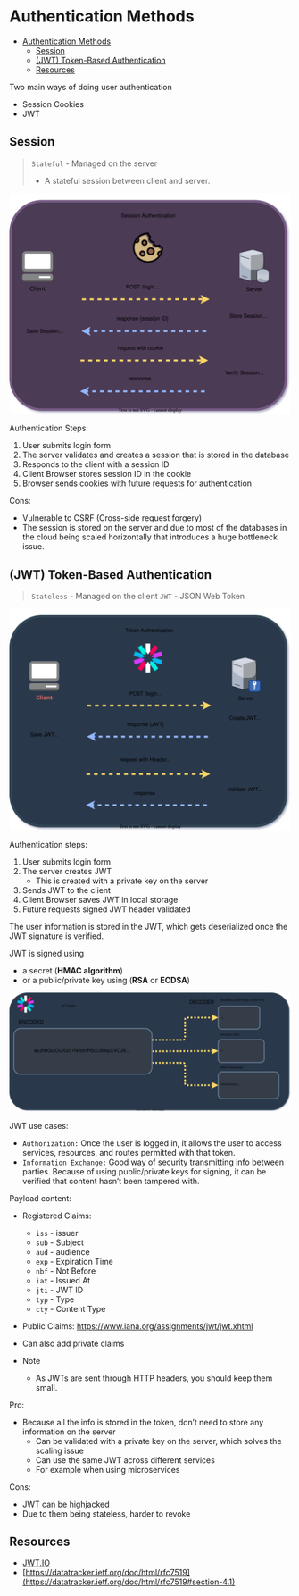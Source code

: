 # Authentication Methods

- [Authentication Methods](#authentication-methods)
  - [Session](#session)
  - [(JWT) Token-Based Authentication](#jwt-token-based-authentication)
  - [Resources](#resources)

Two main ways of doing user authentication

- Session Cookies
- JWT

## Session

> `Stateful` - Managed on the server
>
> - A stateful session between client and server.

![session diagram](img/session.drawio.svg)

Authentication Steps:

1. User submits login form
2. The server validates and creates a session that is stored in the database
3. Responds to the client with a session ID
4. Client Browser stores session ID in the cookie
5. Browser sends cookies with future requests for authentication

Cons:

- Vulnerable to CSRF (Cross-side request forgery)
- The session is stored on the server and due to most of the databases in the cloud being scaled horizontally that introduces a huge bottleneck issue.

## (JWT) Token-Based Authentication

> `Stateless` - Managed on the client
> `JWT` - JSON Web Token

![token diagram](img/token.drawio.svg)

Authentication steps:

1. User submits login form
2. The server creates JWT
    - This is created with a private key on the server
3. Sends JWT to the client
4. Client Browser saves JWT in local storage
5. Future requests signed JWT header validated

The user information is stored in the JWT, which gets deserialized once the JWT signature is verified.

JWT is signed using

- a secret (**HMAC algorithm**)
- or a public/private key using (**RSA** or **ECDSA**)

![jwt diagram](img/jwt.drawio.svg)

JWT use cases:

- `Authorization:` Once the user is logged in, it allows the user to access services, resources, and routes permitted with that token.
- `Information Exchange:` Good way of security transmitting info between parties. Because of using public/private keys for signing, it can be verified that content hasn’t been tampered with.

Payload content:

- Registered Claims:
  - `iss` - issuer
  - `sub` - Subject
  - `aud` - audience
  - `exp` - Expiration Time
  - `nbf` - Not Before
  - `iat` - Issued At
  - `jti` - JWT ID
  - `typ` - Type
  - `cty` - Content Type
- Public Claims: https://www.iana.org/assignments/jwt/jwt.xhtml
- Can also add private claims

- Note
  - As JWTs are sent through HTTP headers, you should keep them small.

Pro:

- Because all the info is stored in the token, don’t need to store any information on the server
  - Can be validated with a private key on the server, which solves the scaling issue
  - Can use the same JWT across different services
  - For example when using microservices

Cons:

- JWT can be highjacked
- Due to them being stateless, harder to revoke

## Resources

- [JWT.IO](https://jwt.io/)
- [https://datatracker.ietf.org/doc/html/rfc7519](https://datatracker.ietf.org/doc/html/rfc7519#section-4.1)
